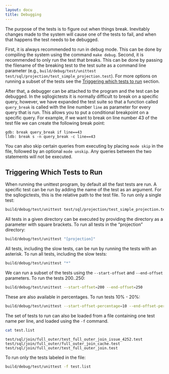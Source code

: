 ```yaml
---
layout: docu
title: Debugging
---
```


The purpose of the tests is to figure out when things break. Inevitably changes made to the system will cause one of the tests to fail, and when that happens the test needs to be debugged.

First, it is always recommended to run in debug mode. This can be done by compiling the system using the command `make debug`. Second, it is recommended to only run the test that breaks. This can be done by passing the filename of the breaking test to the test suite as a command line parameter (e.g., `build/debug/test/unittest test/sql/projection/test_simple_projection.test`). For more options on running a subset of the tests see the [Triggering which tests to run](#triggering-which-tests-to-run) section.

After that, a debugger can be attached to the program and the test can be debugged. In the sqllogictests it is normally difficult to break on a specific query, however, we have expanded the test suite so that a function called `query_break` is called with the line number `line` as parameter for every query that is run. This allows you to put a conditional breakpoint on a specific query. For example, if we want to break on line number 43 of the test file we can create the following break point:

```text
gdb: break query_break if line==43
lldb: break s -n query_break -c line==43
```

You can also skip certain queries from executing by placing `mode skip` in the file, followed by an optional `mode unskip`. Any queries between the two statements will not be executed.

## Triggering Which Tests to Run

When running the unittest program, by default all the fast tests are run. A specific test can be run by adding the name of the test as an argument. For the sqllogictests, this is the relative path to the test file.
To run only a single test:

```bash
build/debug/test/unittest test/sql/projection/test_simple_projection.test
```

All tests in a given directory can be executed by providing the directory as a parameter with square brackets.
To run all tests in the “projection” directory:

```bash
build/debug/test/unittest "[projection]"
```

All tests, including the slow tests, can be run by running the tests with an asterisk.
To run all tests, including the slow tests:

```bash
build/debug/test/unittest "*"
```

We can run a subset of the tests using the `--start-offset` and `--end-offset` parameters.
To run the tests 200..250:

```bash
build/debug/test/unittest --start-offset=200 --end-offset=250
```

These are also available in percentages. To run tests 10% - 20%:

```bash
build/debug/test/unittest --start-offset-percentage=10 --end-offset-percentage=20
```

The set of tests to run can also be loaded from a file containing one test name per line, and loaded using the `-f` command.

```bash
cat test.list
```

```text
test/sql/join/full_outer/test_full_outer_join_issue_4252.test
test/sql/join/full_outer/full_outer_join_cache.test
test/sql/join/full_outer/test_full_outer_join.test
```

To run only the tests labeled in the file:

```bash
build/debug/test/unittest -f test.list
```
